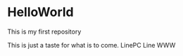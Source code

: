 # HelloWorld
This is my first repository

This is just a taste for what is to come.
LinePC
Line WWW


